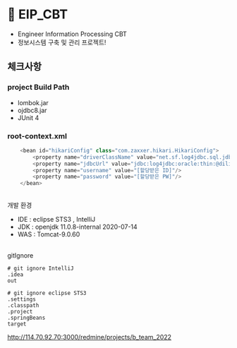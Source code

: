 # 📌 EIP_CBT
- Engineer Information Processing CBT
- 정보시스템 구축 및 관리 프로젝트!

## 체크사항<br>

### project Build Path
- lombok.jar
- ojdbc8.jar
- JUnit 4
### root-context.xml
```java
	<bean id="hikariConfig" class="com.zaxxer.hikari.HikariConfig">
		<property name="driverClassName" value="net.sf.log4jdbc.sql.jdbcapi.DriverSpy"/>
		<property name="jdbcUrl" value="jdbc:log4jdbc:oracle:thin:@diligentp.com:1521:XE"/>
		<property name="username" value="[할당받은 ID]"/>
		<property name="password" value="[할당받은 PW]"/>
	</bean>
```

<br>
개발 환경

- IDE : eclipse STS3 , IntelliJ
- JDK : openjdk 11.0.8-internal 2020-07-14
- WAS : Tomcat-9.0.60

<br>
gitIgnore

```
# git ignore IntelliJ
.idea
out

# git ignore eclipse STS3
.settings
.classpath
.project
.springBeans
target
```

http://114.70.92.70:3000/redmine/projects/b_team_2022
